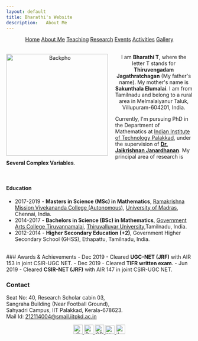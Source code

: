 ```yaml
---
layout: default
title: Bharathi's Website
description:   About Me 
---
```

<center> <a href="index">Home</a>   <a href="about">About Me</a>     <a href="teaching">Teaching</a>  <a href="research">Research</a>   <a href="event">Events</a> <a href="activities">Activities</a> <a href="gallery">Gallery</a>   </center>
<br/> 
<p align="center">
<img src="Backpho.png" alt="Backpho" style="float: left; margin-right: 20px; width: 275px;"/> 
I am <b>Bharathi T</b>, where the letter T stands for <b>Thiruvengadam Jagathratchagan</b> (My father's name). My mother's name is <b>Sakunthala Elumalai</b>. I am from Tamilnadu and belong to a rural area in Melmalaiyanur Taluk, Villupuram-604201, India. 

Currently, I'm pursuing PhD in the Department of Mathematics at <a href="https://iitpkd.ac.in/">Indian Institute of Technology Palakkad</a>, under the supervision of <a href="https://jaikrishnanj.github.io/"><b>Dr. Jaikrishnan Janardhanan</b></a>. My principal area of research is <b>Several Complex Variables</b>.


<br/> 
<div class="about-content">
                    <h4> Education </h4>
                    <ul>
                      <li>2017-2019 - <b>Masters in Science (MSc) in Mathematics</b>, <a href="https://rkmvc.ac.in/daycollege/">Ramakrishna Mission Vivekananda College (Autonomous)</a>, <a href="https://www.unom.ac.in/">University of Madras</a>, Chennai, India.</li>
                      <li> 2014-2017 - <b> Bachelors in Science (BSc) in Mathematics</b>, <a href="https://gactvm.in/">Government Arts College Tiruvannamalai</a>, <a href="https://www.tvu.edu.in/">Thiruvalluvar University</a>,Tamilnadu, India.</li>
                      <li> 2012-2014 - <b>Higher Secondary Education (+2)</b>, Government Higher Secondary School (GHSS), Ethapattu, Tamilnadu, India. </li>
                    </ul>
                </div>


<br/>  
### Awards & Achievements
- Dec 2019 - Cleared <b>UGC-NET (JRF)</b> with AIR 153 in joint CSIR-UGC NET.  
- Dec 2019 - Cleared <b>TIFR written exam</b>.
- Jun 2019  - Cleared  <b>CSIR-NET (JRF)</b> with AIR 147 in joint CSIR-UGC NET. 

### Contact
Seat No: 40, Research Scholar cabin 03, <br/>
Sangraha Building (Near Football Ground),
<br/> Sahyadri Campus, IIT Palakkad, Kerala-678623.
<br/> Mail Id: <a href="mailto:212114004@smail.iitpkd.ac.in">212114004@smail.iitpkd.ac.in</a>
<p align="center">
  <a href="mailto:bharathit.math@gmail.com">
  <img src="https://upload.wikimedia.org/wikipedia/commons/8/8c/Gmail_Icon_%282013-2020%29.svg" alt="Gmail" width="25" height="25" />
</a>  
  <a href="https://www.researchgate.net/profile/Bharathi-Thiruvengadam">
    <img src="https://upload.wikimedia.org/wikipedia/commons/5/5e/ResearchGate_icon_SVG.svg" alt="ResearchGate" width="25" height="25"  />
  </a> 
  <a href="https://orcid.org/0009-0007-6083-3185">
    <img src="https://upload.wikimedia.org/wikipedia/commons/0/06/ORCID_iD.svg" alt="ORCID iD" width="25" height="25" />
  </a> 
 <a href="https://www.linkedin.com/in/bharathi-thiruvengadam/">
    <img src="https://upload.wikimedia.org/wikipedia/commons/8/81/LinkedIn_icon.svg" alt="LinkedIn" width="25" height="23" />
</a>
<a href="https://maps.app.goo.gl/SC1YYwx1edXkGq2n6">
  <img src="https://upload.wikimedia.org/wikipedia/commons/3/39/Google_Maps_icon_%282015-2020%29.svg" alt="Location" width="25" height="25" />
</a>
</p>
